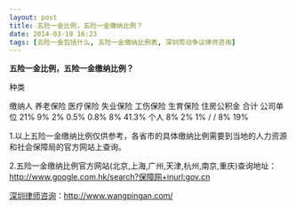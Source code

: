 ```yaml
---
layout: post
title: 五险一金比例，五险一金缴纳比例？
date: 2014-03-19 16:23
tags: [五险一金包括什么, 五险一金缴纳比例表, 深圳劳动争议律师咨询]
---
```

<strong>五险一金比例，五险一金缴纳比例？</strong>

种类

缴纳人
	养老保险 	医疗保险 	失业保险 	工伤保险 	生育保险 	住房公积金 	合计
公司单位 	21% 	9% 	2% 	0.5% 	0.8% 	8% 	41.3%
个人 	8% 	2% 	1% 	/ 	/ 	8% 	19%

1.以上五险一金缴纳比例仅供参考，各省市的具体缴纳比例需要到当地的人力资源和社会保障局的官方网站上查询。

2.五险一金缴纳比例官方网站(北京,上海,广州,天津,杭州,南京,重庆)查询地址：http://www.google.com.hk/search?保障网+inurl:gov.cn


<a href="http://www.wangpingan.com/">深圳律师咨询</a>：<a href="http://www.wangpingan.com/">http://www.wangpingan.com/</a>

